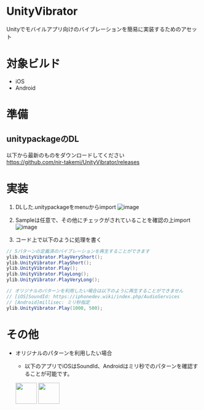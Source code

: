 # UnityVibrator
Unityでモバイルアプリ向けのバイブレーションを簡易に実装するためのアセット

# 対象ビルド
- iOS
- Android

# 準備
## unitypackageのDL
以下から最新のものをダウンロードしてください  
https://github.com/nir-takemi/UnityVibrator/releases

# 実装
1. DLした.unitypackageをmenuからimport
![image](https://user-images.githubusercontent.com/10418442/68995076-22992080-08cd-11ea-8c88-e435b6d40dd4.png)

2. Sampleは任意で、その他にチェックがされていることを確認の上import
![image](https://user-images.githubusercontent.com/10418442/151666419-2f15de60-422d-4803-aaa5-726d60a34bb5.png)

3. コード上で以下のように処理を書く
```C#
// 5パターンの定義済のバイブレーションを再生することができます
ylib.UnityVibrator.PlayVeryShort();
ylib.UnityVibrator.PlayShort();
ylib.UnityVibrator.Play();
ylib.UnityVibrator.PlayLong();
ylib.UnityVibrator.PlayVeryLong();

// オリジナルのパターンを利用したい場合は以下のように再生することができません
// [iOS]SoundId: https://iphonedev.wiki/index.php/AudioServices
// [Android]millisec: ミリ秒指定
ylib.UnityVibrator.Play(1000, 500);
```

# その他
- オリジナルのパターンを利用したい場合
  - 以下のアプリでiOSはSoundId、Androidはミリ秒でのパターンを確認することが可能です。

  [<img src="https://d6scj24zvfbbo.cloudfront.net/8dc6156202f015e51f24d5a7837f8ecc/200000005-70bad70bae/200/img_ios.png" height="55">](https://apps.apple.com/us/app/%E3%82%B7%E3%83%B3%E3%83%97%E3%83%AB%E6%8C%AF%E5%8B%95%E7%A2%BA%E8%AA%8D/id1604219797)  [<img src="https://d6scj24zvfbbo.cloudfront.net/8dc6156202f015e51f24d5a7837f8ecc/200000001-200bf200c0/200/img_android.png" height="55">](https://play.google.com/store/apps/details?id=jp.Yasuragitei.VibrationChecker)


